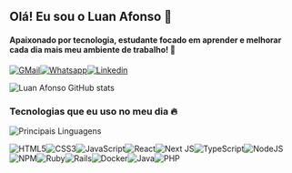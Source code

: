 
## Olá! Eu sou o Luan Afonso 👋

#### Apaixonado por tecnologia, estudante focado em aprender e melhorar cada dia mais meu ambiente de trabalho! 🚀

[![GMail](https://img.shields.io/badge/Gmail-D14836?style=for-the-badge&logo=gmail&logoColor=white)](mailto:luan.henrique.afonso04@gmail.com)[![Whatsapp](https://img.shields.io/badge/WhatsApp-25D366?style=for-the-badge&logo=whatsapp&logoColor=white)](https://wa.me/5516997638477)[![Linkedin](https://img.shields.io/badge/LinkedIn-0077B5?style=for-the-badge&logo=linkedin&logoColor=white)](https://www.linkedin.com/feed/?trk=guest_homepage-basic_nav-header-signin)

![Luan Afonso GitHub stats](https://github-readme-stats.vercel.app/api?username=luanAfons0&show_icons=true&theme=dracula)

### Tecnologias que eu uso no meu dia 🔥
![Principais Linguagens](https://github-readme-stats.vercel.app/api/top-langs/?username=luanAfons0&layout=compact&theme=dracula&hide=css,ejs,scss,html,dockerfile,shell,hack)

![HTML5](https://img.shields.io/badge/html5-%23E34F26.svg?style=for-the-badge&logo=html5&logoColor=white)![CSS3](https://img.shields.io/badge/css3-%231572B6.svg?style=for-the-badge&logo=css3&logoColor=white)![JavaScript](https://img.shields.io/badge/javascript-%23323330.svg?style=for-the-badge&logo=javascript&logoColor=%23F7DF1E)![React](https://img.shields.io/badge/react-%2320232a.svg?style=for-the-badge&logo=react&logoColor=%2361DAFB)![Next JS](https://img.shields.io/badge/Next-black?style=for-the-badge&logo=next.js&logoColor=white)![TypeScript](https://img.shields.io/badge/typescript-%23007ACC.svg?style=for-the-badge&logo=typescript&logoColor=white)![NodeJS](https://img.shields.io/badge/node.js-6DA55F?style=for-the-badge&logo=node.js&logoColor=white)![NPM](https://img.shields.io/badge/NPM-%23CB3837.svg?style=for-the-badge&logo=npm&logoColor=white)![Ruby](https://img.shields.io/badge/ruby-%23CC342D.svg?style=for-the-badge&logo=ruby&logoColor=white)![Rails](https://img.shields.io/badge/rails-%23CC0000.svg?style=for-the-badge&logo=ruby-on-rails&logoColor=white)![Docker](https://img.shields.io/badge/docker-%230db7ed.svg?style=for-the-badge&logo=docker&logoColor=white)![Java](https://img.shields.io/badge/java-%23ED8B00.svg?style=for-the-badge&logo=openjdk&logoColor=white)![PHP](https://img.shields.io/badge/PHP-777BB4?style=for-the-badge&logo=php&logoColor=white)
